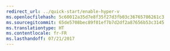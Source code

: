 ```yaml
---
redirect_url: ../quick-start/enable-hyper-v
ms.openlocfilehash: 5c60012a35d7e8f35f27d3fb03c36765786261c3
ms.sourcegitcommit: 65de5708bec89f01ef7b7d2df2a87656b53c3145
ms.translationtype: HT
ms.contentlocale: fr-FR
ms.lasthandoff: 07/21/2017
---
```


